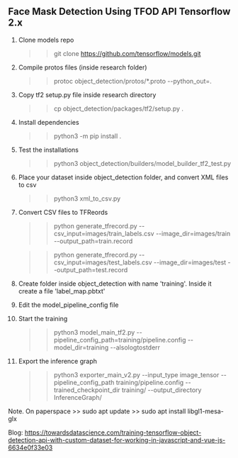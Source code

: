 ## Face Mask Detection Using TFOD API Tensorflow 2.x

1. Clone models repo
    >> git clone https://github.com/tensorflow/models.git

2. Compile protos files (inside research folder)
    >> protoc object_detection/protos/*.proto --python_out=.

3. Copy tf2 setup.py file inside research directory
    >> cp object_detection/packages/tf2/setup.py .

4. Install dependencies
    >> python3 -m pip install .

5. Test the installations
    >> python3 object_detection/builders/model_builder_tf2_test.py

6. Place your dataset inside object_detection folder, and convert XML files to csv
    >> python3 xml_to_csv.py

7. Convert CSV files to TFReords
   >> python generate_tfrecord.py --csv_input=images/train_labels.csv --image_dir=images/train --output_path=train.record

   >> python generate_tfrecord.py --csv_input=images/test_labels.csv --image_dir=images/test --output_path=test.record

8. Create folder inside object_detection with name 'training'. Inside it create a file 'label_map.pbtxt'

9. Edit the model_pipeline_config file

11. Start the training 
    >> python3 model_main_tf2.py --pipeline_config_path=training/pipeline.config --model_dir=training --alsologtostderr

12. Export the inference graph
    >> python3 exporter_main_v2.py --input_type image_tensor --pipeline_config_path training/pipeline.config --trained_checkpoint_dir training/ --output_directory InferenceGraph/



Note. On paperspace
    >> sudo apt update
    >> sudo apt install libgl1-mesa-glx
    
    
    
    
Blog: https://towardsdatascience.com/training-tensorflow-object-detection-api-with-custom-dataset-for-working-in-javascript-and-vue-js-6634e0f33e03
